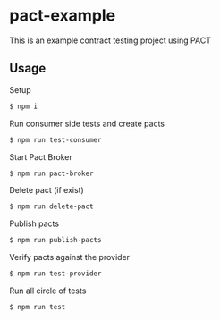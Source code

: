 # pact-example

This is an example contract testing project using PACT

## Usage

Setup

```bash
$ npm i
``` 

Run consumer side tests and create pacts

```bash
$ npm run test-consumer
``` 

Start Pact Broker

```bash
$ npm run pact-broker
```

Delete pact (if exist)

```bash
$ npm run delete-pact
```

Publish pacts

```bash
$ npm run publish-pacts
```

Verify pacts against the provider 

```bash
$ npm run test-provider
```

Run all circle of tests

```bash
$ npm run test
```